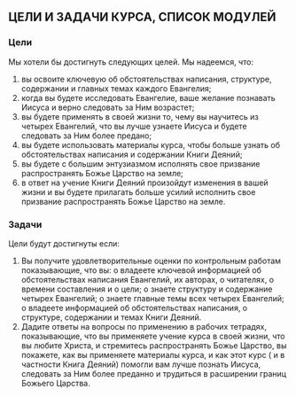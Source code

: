 
## ЦЕЛИ И ЗАДАЧИ КУРСА, СПИСОК МОДУЛЕЙ

### Цели

Мы хотели бы достигнуть следующих целей. Мы надеемся, что:

1. вы освоите ключевую об обстоятельствах написания, структуре, содержании и главных темах каждого Евангелия;2. когда вы будете исследовать Евангелие, ваше желание познавать Иисуса и верно следовать за Ним возрастет;3. вы будете применять в своей жизни то, чему вы научитесь из четырех Евангелий, что вы лучше узнаете Иисуса и будете следовать за Ним более предано;4. вы будете использовать материалы курса, чтобы больше узнать об обстоятельствах написания и содержании Книги Деяний;5. вы будете с большим энтузиазмом исполнять свое призвание распространять Божье Царство на земле;6. в ответ на учение Книги Деяний произойдут изменения в вашей жизни и вы будете прилагать больше усилий исполнить свое призвание распространять Божье Царство на земле.

### Задачи

Цели будут достигнуты если:

1. Вы получите удовлетворительные оценки по контрольным работам показывающие, что вы:o владеете ключевой информацией об обстоятельствах написания Евангелий, их авторах, о читателях, о времени составления и о цели;o знаете структуру и содержание четырех Евангелий;o знаете главные темы всех четырех Евангелий;o владеете информацией об обстоятельствах написания, о структуре, содержании и темах Книги Деяний.2. Дадите ответы на вопросы по применению в рабочих тетрадях, показывающие, что вы применяете учение курса в своей жизни, что вы любите Христа, и стремитесь распространять Божье Царство, вы покажете, как вы применяете материалы курса, и как этот курс ( и в частности Книга Деяний) помогли вам лучше познать Иисуса, следовать за Ним более преданно и трудиться в расширении границ Божьего Царства.